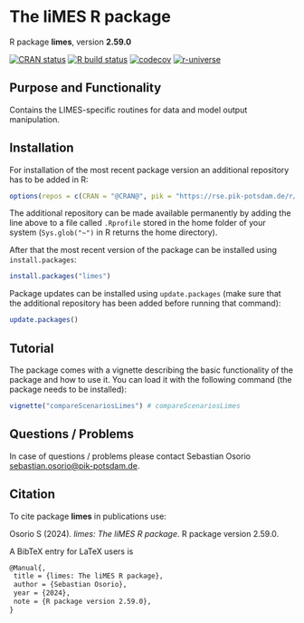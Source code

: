 # The liMES R package

R package **limes**, version **2.59.0**

[![CRAN status](https://www.r-pkg.org/badges/version/limes)](https://cran.r-project.org/package=limes)  [![R build status](https://github.com/pik-piam/limes/workflows/check/badge.svg)](https://github.com/pik-piam/limes/actions) [![codecov](https://codecov.io/gh/pik-piam/limes/branch/master/graph/badge.svg)](https://app.codecov.io/gh/pik-piam/limes) [![r-universe](https://pik-piam.r-universe.dev/badges/limes)](https://pik-piam.r-universe.dev/builds)

## Purpose and Functionality

Contains the LIMES-specific routines for data and model
    output manipulation.


## Installation

For installation of the most recent package version an additional repository has to be added in R:

```r
options(repos = c(CRAN = "@CRAN@", pik = "https://rse.pik-potsdam.de/r/packages"))
```
The additional repository can be made available permanently by adding the line above to a file called `.Rprofile` stored in the home folder of your system (`Sys.glob("~")` in R returns the home directory).

After that the most recent version of the package can be installed using `install.packages`:

```r 
install.packages("limes")
```

Package updates can be installed using `update.packages` (make sure that the additional repository has been added before running that command):

```r 
update.packages()
```

## Tutorial

The package comes with a vignette describing the basic functionality of the package and how to use it. You can load it with the following command (the package needs to be installed):

```r
vignette("compareScenariosLimes") # compareScenariosLimes
```

## Questions / Problems

In case of questions / problems please contact Sebastian Osorio <sebastian.osorio@pik-potsdam.de>.

## Citation

To cite package **limes** in publications use:

Osorio S (2024). _limes: The liMES R package_. R package version 2.59.0.

A BibTeX entry for LaTeX users is

 ```latex
@Manual{,
  title = {limes: The liMES R package},
  author = {Sebastian Osorio},
  year = {2024},
  note = {R package version 2.59.0},
}
```
